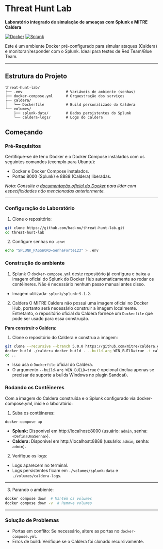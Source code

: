 # Threat Hunt Lab  
**Laboratório integrado de simulação de ameaças com Splunk e MITRE Caldera**  

[![Docker](https://img.shields.io/badge/Docker-2CA5E0?style=flat&logo=docker&logoColor=white)](https://www.docker.com) 
[![Splunk](https://img.shields.io/badge/Splunk-000000?style=flat&logo=splunk&logoColor=white)](https://www.splunk.com)

Este é um ambiente Docker pré-configurado para simular ataques (Caldera) e monitorar/responder com o Splunk. Ideal para testes de Red Team/Blue Team.

---

## Estrutura do Projeto
```text
threat-hunt-lab/
├── .env                    # Variáveis de ambiente (senhas)
├── docker-compose.yml      # Orquestração dos serviços
├── caldera/
│   └── Dockerfile          # Build personalizado do Caldera
└── volumes/
    ├── splunk-data/        # Dados persistentes do Splunk
    └── caldera-logs/       # Logs do Caldera
```
## Começando
### Pré-Requisitos
Certifique-se de ter o Docker e o Docker Compose instalados com os seguintes comandos (exemplo para Ubuntu):

- Docker e Docker Compose instalados.
- Portas 8000 (Splunk) e 8888 (Caldera) liberadas.

*Nota:
Consulte a [documentação oficial do Docker](https://docs.docker.com/engine/install/ubuntu/) para lidar com especificidades não mencionadas anteriormente.*

---

### Configuração do Laboratório
1. Clone o repositório:
``` bash
git clone https://github.com/had-nu/threat-hunt-lab.git
cd threat-hunt-lab
```
2. Configure senhas no `.env`:
``` bash
echo "SPLUNK_PASSWORD=SenhaForte123" > .env
```
### Construção do ambiente
1. Splunk
O `docker-compose.yml` deste repositório já configura e baixa a imagem oficial do Splunk do Docker Hub automaticamente ao rodar os contêineres. Não é necessário nenhum passo manual antes disso.
- Imagem utilizada: `splunk/splunk:9.1.2`.

2. Caldera
O MITRE Caldera não possui uma imagem oficial no Docker Hub, portanto será necessário construir a imagem localmente. Entretanto, o repositório oficial do Caldera fornece um `Dockerfile` que pode ser usado para essa construção.

**Para construir o Caldera:**

1. Clone o repositório do Caldera e construa a imagem:
``` bash
git clone --recursive --branch 5.0.0 https://github.com/mitre/caldera.git caldera
docker build ./caldera docker build . --build-arg WIN_BUILD=true -t caldera:latest
cd ..
```
- Isso usa o `Dockerfile` oficial do Caldera.
- O argumento `--build-arg WIN_BUILD=true` é opcional (inclua apenas se precisar de suporte a builds Windows no plugin Sandcat).

### Rodando os Contêineres
Com a imagem do Caldera construída e o Splunk configurado via docker-compose.yml, inicie o laboratório:

1. Suba os contêineres:
``` bash
docker-compose up
```
- **Splunk:** Disponível em http://localhost:8000 (usuário: `admin`, senha: `<DefinaUmaSenha>`).
- **Caldera:** Disponível em http://localhost:8888 (usuário: `admin`, senha: `admin`).
2. Verifique os logs:
- Logs aparecem no terminal.
- Logs persistentes ficam em `./volumes/splunk-data` e `./volumes/caldera-logs`.

---

3. Parando o ambiente:
``` bash
docker compose down  # Mantém os volumes
docker compose down -v  # Remove volumes
```
---

### Solução de Problemas
- Portas em conflito: Se necessário, altere as portas no `docker-compose.yml`.
- Erros de build: Verifique se o Caldera foi clonado recursivamente.
